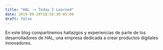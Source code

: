 ```yaml
---
title: "HAL -> Today I Learned"
date: 2019-09-20T18:56:30-05:00
draft: false
---
```



En este blog compartiremos hallazgos y experiencias de parte de los desarrolladores de HAL, una empresa 
dedicada a crear productos digitales innovadores.
